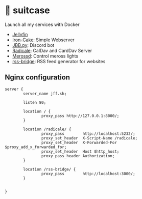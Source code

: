 # 💼 suitcase

Launch all my services with Docker

* [Jellyfin](https://jellyfin.org/)
* [Iron-Cake](https://github.com/JoseFilipeFerreira/iron-cake): Simple Webserver
* [JBB.py](https://github.com/josefilipeferreira/JBB.py): Discord bot
* [Radicale](https://radicale.org/v3.html): CalDav and CardDav Server
* [Merossd](https://github.com/josefilipeferreira/merossd): Control meross lights
* [rss-bridge](https://github.com/RSS-Bridge/rss-bridge): RSS feed generator for websites


## Nginx configuration

```
server {
        server_name jff.sh;

        listen 80;

        location / {
                proxy_pass http://127.0.0.1:8000/;
        }

        location /radicale/ {
                proxy_pass        http://localhost:5232/;
                proxy_set_header  X-Script-Name /radicale;
                proxy_set_header  X-Forwarded-For $proxy_add_x_forwarded_for;
                proxy_set_header  Host $http_host;
                proxy_pass_header Authorization;
        }

        location /rss-bridge/ {
                proxy_pass        http://localhost:3000/;
        }


}
```
